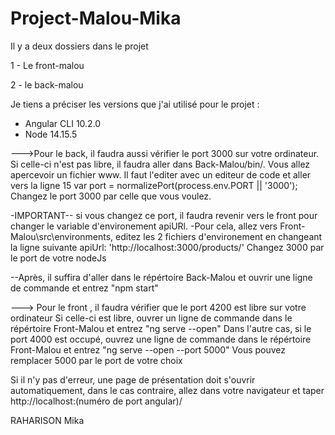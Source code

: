 # Project-Malou-Mika
Il y a deux dossiers dans le projet 

1 - Le front-malou

2 - le back-malou

Je tiens a préciser les versions que j'ai utilisé pour le projet :
- Angular CLI 10.2.0
- Node 14.15.5


--->Pour le back, il faudra aussi vérifier le port 3000 sur votre ordinateur.
Si celle-ci n'est pas libre, il faudra aller dans Back-Malou/bin/. Vous allez apercevoir un fichier www. Il faut l'editer avec un editeur de code et aller vers la ligne 15
var port = normalizePort(process.env.PORT || '3000');
Changez le port 3000 par celle que vous voulez.

-IMPORTANT-- si vous changez ce port, il faudra revenir vers le front pour changer le variable d'environement apiURl.
-Pour cela, allez vers Front-Malou\src\environments, editez les 2 fichiers d'environement en changeant la ligne suivante 
apiUrl: 'http://localhost:3000/products/' Changez 3000 par le port de votre nodeJs

--Après, il suffira d'aller dans le répértoire Back-Malou et ouvrir une ligne de commande et entrez "npm start"

---> Pour le front , il faudra vérifier que le port 4200 est libre sur votre ordinateur
Si celle-ci est libre, ouvrer un ligne de commande dans le répértoire Front-Malou et entrez "ng serve --open"
Dans l'autre cas, si le port 4000 est occupé, ouvrez une ligne de commande dans le répértoire Front-Malou et entrez "ng serve --open --port 5000" 
Vous pouvez remplacer 5000 par le port de votre choix

Si il n'y pas d'erreur, une page de présentation doit s'ouvrir automatiquement, dans le cas contraire, allez dans votre navigateur et taper http://localhost:(numéro de port angular)/



RAHARISON Mika
